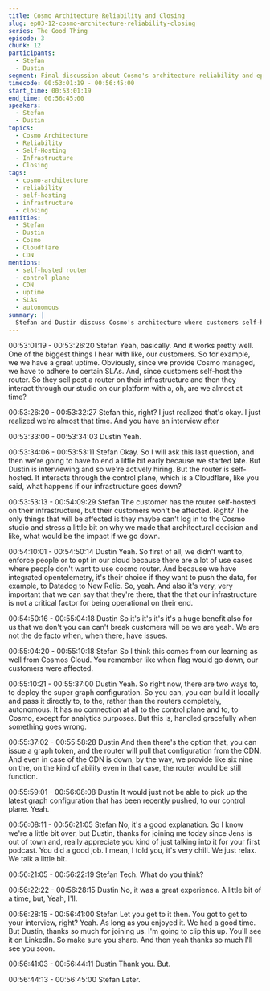 ```yaml
---
title: Cosmo Architecture Reliability and Closing
slug: ep03-12-cosmo-architecture-reliability-closing
series: The Good Thing
episode: 3
chunk: 12
participants:
  - Stefan
  - Dustin
segment: Final discussion about Cosmo's architecture reliability and episode closing
timecode: 00:53:01:19 - 00:56:45:00
start_time: 00:53:01:19
end_time: 00:56:45:00
speakers:
  - Stefan
  - Dustin
topics:
  - Cosmo Architecture
  - Reliability
  - Self-Hosting
  - Infrastructure
  - Closing
tags:
  - cosmo-architecture
  - reliability
  - self-hosting
  - infrastructure
  - closing
entities:
  - Stefan
  - Dustin
  - Cosmo
  - Cloudflare
  - CDN
mentions:
  - self-hosted router
  - control plane
  - CDN
  - uptime
  - SLAs
  - autonomous
summary: |
  Stefan and Dustin discuss Cosmo's architecture where customers self-host the router while interacting with the control plane. They explain the benefits of this design where customers' infrastructure isn't affected if Cosmo goes down, and discuss the two deployment options for router configuration.
---
```


00:53:01:19 - 00:53:26:20
Stefan
Yeah, basically. And it works pretty well. One of the biggest things I hear with like, our
customers. So for example, we we have a great uptime. Obviously, since we provide Cosmo
managed, we have to adhere to certain SLAs. And, since customers self-host the router. So
they sell post a router on their infrastructure and then they interact through our studio on our
platform with a, oh, are we almost at time?

00:53:26:20 - 00:53:32:27
Stefan
this, right?
I just realized that's okay. I just realized we're almost that time. And you have an interview after

00:53:33:00 - 00:53:34:03
Dustin
Yeah.

00:53:34:06 - 00:53:53:11
Stefan
Okay. So I will ask this last question, and then we're going to have to end a little bit early
because we started late. But Dustin is interviewing and so we're actively hiring. But the router is
self-hosted. It interacts through the control plane, which is a Cloudflare, like you said, what
happens if our infrastructure goes down?

00:53:53:13 - 00:54:09:29
Stefan
The customer has the router self-hosted on their infrastructure, but their customers won't be
affected. Right? The only things that will be affected is they maybe can't log in to the Cosmo
studio and stress a little bit on why we made that architectural decision and like, what would be
the impact if we go down.

00:54:10:01 - 00:54:50:14
Dustin
Yeah. So first of all, we didn't want to, enforce people or to opt in our cloud because there are a
lot of use cases where people don't want to use cosmo router. And because we have integrated
opentelemetry, it's their choice if they want to push the data, for example, to Datadog to New
Relic. So, yeah. And also it's very, very important that we can say that they're there, that the that
our infrastructure is not a critical factor for being operational on their end.

00:54:50:16 - 00:55:04:18
Dustin
So it's it's it's it's a huge benefit also for us that we don't you can can't break customers will be
we are yeah. We are not the de facto when, when there, have issues.

00:55:04:20 - 00:55:10:18
Stefan
So I think this comes from our learning as well from Cosmos Cloud. You remember like when
flag would go down, our customers were affected.

00:55:10:21 - 00:55:37:00
Dustin
Yeah. So right now, there are two ways to, to deploy the super graph configuration. So you can,
you can build it locally and pass it directly to, to the, rather than the routers completely,
autonomous. It has no connection at all to the control plane and to, to Cosmo, except for
analytics purposes. But this is, handled gracefully when something goes wrong.

00:55:37:02 - 00:55:58:28
Dustin
And then there's the option that, you can issue a graph token, and the router will pull that
configuration from the CDN. And even in case of the CDN is down, by the way, we provide like
six nine on the, on the kind of ability even in that case, the router would be still function.

00:55:59:01 - 00:56:08:08
Dustin
It would just not be able to pick up the latest graph configuration that has been recently pushed,
to our control plane. Yeah.

00:56:08:11 - 00:56:21:05
Stefan
No, it's a good explanation. So I know we're a little bit over, but Dustin, thanks for joining me
today since Jens is out of town and, really appreciate you kind of just talking into it for your first
podcast. You did a good job. I mean, I told you, it's very chill. We just relax. We talk a little bit.

00:56:21:05 - 00:56:22:19
Stefan
Tech. What do you think?

00:56:22:22 - 00:56:28:15
Dustin
No, it was a great experience. A little bit of a time, but, Yeah, I'll.

00:56:28:15 - 00:56:41:00
Stefan
Let you get to it then. You got to get to your interview, right? Yeah. As long as you enjoyed it. We
had a good time. But Dustin, thanks so much for joining us. I'm going to clip this up. You'll see it
on LinkedIn. So make sure you share. And then yeah thanks so much I'll see you soon.

00:56:41:03 - 00:56:44:11
Dustin
Thank you. But.

00:56:44:13 - 00:56:45:00
Stefan
Later. 